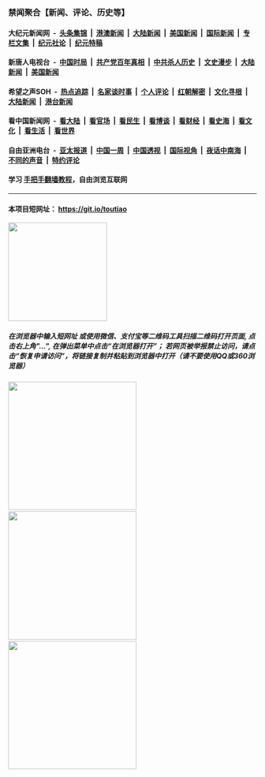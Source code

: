 ### 禁闻聚合【新闻、评论、历史等】

#### 大纪元新闻网 &nbsp;-&nbsp; [头条集锦](indexes/E头条集锦.md?t=02171855) &nbsp;|&nbsp; [港澳新闻](indexes/E港澳新闻.md?t=02171855)  &nbsp;|&nbsp; [大陆新闻](indexes/E大陆新闻.md?t=02171855) &nbsp;|&nbsp; [美国新闻](indexes/E美国新闻.md?t=02171855) &nbsp;|&nbsp; [国际新闻](indexes/E国际新闻.md?t=02171855) &nbsp;|&nbsp; [专栏文集](indexes/E专栏文集.md?t=02171855) &nbsp;|&nbsp; [纪元社论](indexes/E纪元社论.md?t=02171855) &nbsp;|&nbsp; [纪元特稿](indexes/E纪元特稿.md?t=02171855) 

#### 新唐人电视台 &nbsp;-&nbsp; [中国时局](indexes/N中国时局.md?t=02171855) &nbsp;|&nbsp; [共产党百年真相](indexes/N共产党百年真相.md?t=02171855) &nbsp;|&nbsp; [中共杀人历史](indexes/N中共杀人历史.md?t=02171855) &nbsp;|&nbsp; [文史漫步](indexes/N文史漫步.md?t=02171855) &nbsp;|&nbsp; [大陆新闻](indexes/N大陆新闻.md?t=02171855) &nbsp;|&nbsp; [美国新闻](indexes/N美国新闻.md?t=02171855)

#### 希望之声SOH &nbsp;-&nbsp; [热点追踪](indexes/H热点追踪.md?t=02171855) &nbsp;|&nbsp; [名家谈时事](indexes/H名家谈时事.md?t=02171855) &nbsp;|&nbsp; [个人评论](indexes/H个人评论.md?t=02171855)  &nbsp;|&nbsp; [红朝解密](indexes/H红朝解密.md?t=02171855) &nbsp;|&nbsp; [文化寻根](indexes/H文化寻根.md?t=02171855) &nbsp;|&nbsp; [大陆新闻](indexes/H大陆新闻.md?t=02171855) &nbsp;|&nbsp; [港台新闻](indexes/H港台新闻.md?t=02171855)

#### 看中国新闻网 &nbsp;-&nbsp; [看大陆](indexes/S看大陆.md?t=02171855) &nbsp;|&nbsp; [看官场](indexes/S看官场.md?t=02171855) &nbsp;|&nbsp; [看民生](indexes/S看民生.md?t=02171855)  &nbsp;|&nbsp; [看博谈](indexes/S看博谈.md?t=02171855) &nbsp;|&nbsp; [看财经](indexes/S看财经.md?t=02171855) &nbsp;|&nbsp; [看史海](indexes/S看史海.md?t=02171855) &nbsp;|&nbsp; [看文化](indexes/S看文化.md?t=02171855) &nbsp;|&nbsp; [看生活](indexes/S看生活.md?t=02171855) &nbsp;|&nbsp; [看世界](indexes/S看世界.md?t=02171855)

#### 自由亚洲电台 &nbsp;-&nbsp; [亚太报道](indexes/R亚太报道.md?t=02171855) &nbsp;|&nbsp; [中国一周](indexes/R中国一周.md?t=02171855) &nbsp;|&nbsp; [中国透视](indexes/R中国透视.md?t=02171855)  &nbsp;|&nbsp; [国际视角](indexes/R国际视角.md?t=02171855) &nbsp;|&nbsp; [夜话中南海](indexes/R夜话中南海.md?t=02171855) &nbsp;|&nbsp; [不同的声音](indexes/R不同的声音.md?t=02171855) &nbsp;|&nbsp; [特约评论](indexes/R特约评论.md?t=02171855)

#### 学习 [手把手翻墙教程](https://github.com/gfw-breaker/guides/wiki)，自由浏览互联网

----

#### 本项目短网址： https://git.io/toutiao
<img src="https://raw.githubusercontent.com/gfw-breaker/banned-news/master/scripts/img/qr.png" width="200px"/>  

##### 在浏览器中输入短网址 或使用微信、支付宝等二维码工具扫描二维码打开页面, 点击右上角"...", 在弹出菜单中点击“在浏览器打开”； 若网页被举报禁止访问，请点击“恢复申请访问”，将链接复制并粘贴到浏览器中打开（请不要使用QQ或360浏览器）

<img src="https://raw.githubusercontent.com/gfw-breaker/banned-news/master/scripts/img/1.png" width="260px"/> &nbsp; <img src="https://raw.githubusercontent.com/gfw-breaker/banned-news/master/scripts/img/2.png" width="260px"/> &nbsp; <img src="https://raw.githubusercontent.com/gfw-breaker/banned-news/master/scripts/img/3.png" width="260px"/>
